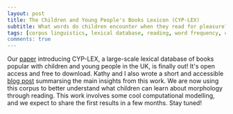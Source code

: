 ```yaml
---
layout: post
title: The Children and Young People's Books Lexicon (CYP-LEX)
subtitle: What words do children encounter when they read for pleasure?
tags: [corpus linguistics, lexical database, reading, word frequency, children's books]
comments: true
---
```


Our [paper](https://doi.org/10.1177/17470218241229694) introducing CYP-LEX, a large-scale lexical database of books popular with children and young people in the UK, is finally out! It's open access and free to download.
Kathy and I also wrote a short and accessible [blog post](https://www.rastlelab.com/post/what-words-do-children-encounter-when-they-read-for-pleasure) summarsing the main insights from this work.
We are now using this corpus to better understand what children can learn about morphology through reading. This work involves some cool computational modelling, and we expect to share the first results in a few months. Stay tuned!
